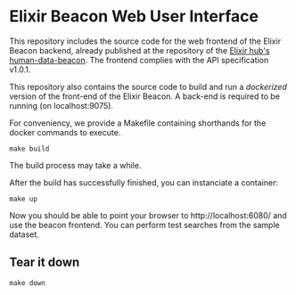 # Elixir Beacon Web User Interface

This repository includes the source code for the web frontend of the Elixir Beacon backend, already published at the repository of the [Elixir hub's human-data-beacon](https://github.com/elixirhub/human-data-beacon). The frontend complies with the API specification v1.0.1.

This repository also contains the source code to build and run a _dockerized_ version of the front-end of the Elixir Beacon. A back-end is required to be running (on localhost:9075).

For conveniency, we provide a Makefile containing shorthands for the docker commands to execute.

	make build

The build process may take a while.

After the build has successfully finished, you can instanciate a container:

	make up

Now you should be able to point your browser to http://localhost:6080/ and use the beacon frontend. You can perform test searches from the sample dataset.

## Tear it down

	make down
